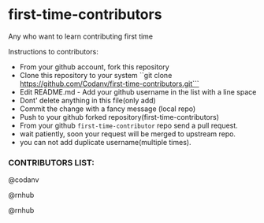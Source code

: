 # first-time-contributors 
Any who want to learn contributing first time

Instructions to contributors: 
- From your github account, fork this repository
- Clone this repository to your system
    ``git clone https://github.com/Codanv/first-time-contributors.git```
- Edit README.md - Add your github username in the list with a line space
- Dont' delete anything in this file(only add) 
- Commit the change with a fancy message (local repo)
- Push to your github forked repository(first-time-contributors)
- From your github `first-time-contributor` repo send a pull request.
- wait patiently, soon your request will be merged to upstream repo.
- you can not add duplicate username(multiple times).


### CONTRIBUTORS LIST:

@codanv

@rnhub

@rnhub




